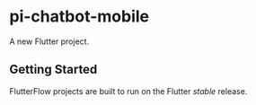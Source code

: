 # pi-chatbot-mobile

A new Flutter project.

## Getting Started

FlutterFlow projects are built to run on the Flutter _stable_ release.
